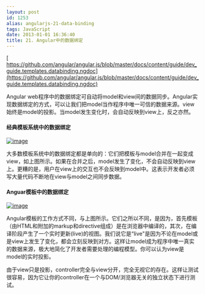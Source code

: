 ```yaml
---
layout: post
id: 1253
alias: angularjs-21-data-binding
tags: JavaScript
date: 2013-01-01 16:36:40
title: 21. Angular中的数据绑定
---
```


[     
https://github.com/angular/angular.js/blob/master/docs/content/guide/dev_guide.templates.databinding.ngdoc](https://github.com/angular/angular.js/blob/master/docs/content/guide/dev_guide.templates.databinding.ngdoc)

Angular web程序中的数据绑定可自动将model和view间的数据同步。Angular实现数据绑定的方式，可以让我们把model当作程序中唯一可信的数据来源。view始终是model的投影。当model发生变化时，会自动反映到view上，反之亦然。

#### 经典模板系统中的数据绑定

[![image](http://freewind.me/wp-content/uploads/2013/01/image_thumb6.png "image")](http://freewind.me/wp-content/uploads/2013/01/image6.png)

大多数模板系统中的数据绑定都是单向的：它们把模板与model合并在一起变成view，如上图所示。如果在合并之后，model发生了变化，不会自动反映到view上。更糟的是，用户在view上的交互也不会反映到model中。这表示开发者必须写大量代码不断地在view与model之间同步数据。

#### Anguar模板中的数据绑定

[![image](http://freewind.me/wp-content/uploads/2013/01/image_thumb7.png "image")](http://freewind.me/wp-content/uploads/2013/01/image7.png)

Angular模板的工作方式不同，与上图所示。它们之所以不同，是因为，首先模板（由HTML和附加的markup和directive组成）是在浏览器中编译的，其次，在编译阶段产生了一个实时更新(live)的视图。我们说它是“live"是因为不论在model或是view上发生了变化，都会立刻反映到对方。这样让model成为程序中唯一真实的数据来源，极大地简化了开发者需要处理的编程模型。你可以认为view是model的实时投影。

由于view只是投影，controller完全与view分开，完全无视它的存在。这样让测试很容易，因为它让你的controller在一个与DOM/浏览器无关的独立状态下进行测试。
